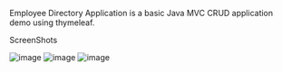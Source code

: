 Employee Directory Application is a basic Java MVC CRUD application demo using thymeleaf.

ScreenShots

![image](https://github.com/hey-shashikant/Employee-Directory-Application/assets/90645693/9397f5c8-b743-4365-9dd7-da47668ff756)
![image](https://github.com/hey-shashikant/Employee-Directory-Application/assets/90645693/9e6bc04c-17e6-45cc-8d8a-70489e13e3ea)
![image](https://github.com/hey-shashikant/Employee-Directory-Application/assets/90645693/ebbbdb60-b4a0-4668-be88-158824a17b21)



